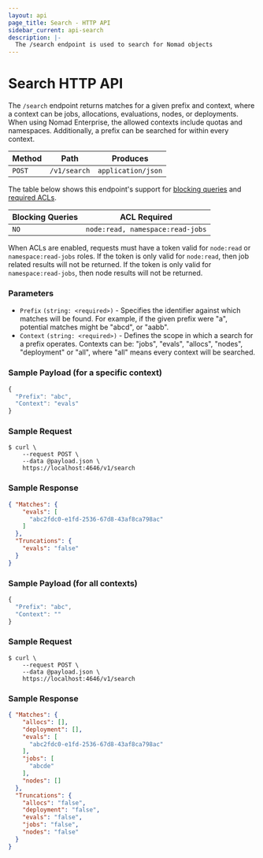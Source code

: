 ```yaml
---
layout: api
page_title: Search - HTTP API
sidebar_current: api-search
description: |-
  The /search endpoint is used to search for Nomad objects
---
```


# Search HTTP API

The `/search` endpoint returns matches for a given prefix and context, where a
context can be jobs, allocations, evaluations, nodes, or deployments. When using
Nomad Enterprise, the allowed contexts include quotas and namespaces.
Additionally, a prefix can be searched for within every context.

| Method  | Path                         | Produces                   |
| ------- | ---------------------------- | -------------------------- |
| `POST`  | `/v1/search`                 | `application/json`         |

The table below shows this endpoint's support for
[blocking queries](/api/index.html#blocking-queries) and
[required ACLs](/api/index.html#acls).

| Blocking Queries | ACL Required                     |
| ---------------- | -------------------------------- |
| `NO`             | `node:read, namespace:read-jobs` |

When ACLs are enabled, requests must have a token valid for `node:read` or
`namespace:read-jobs` roles. If the token is only valid for `node:read`, then
job related results will not be returned. If the token is only valid for
`namespace:read-jobs`, then node results will not be returned.

### Parameters

- `Prefix` `(string: <required>)` - Specifies the identifier against which
  matches will be found. For example, if the given prefix were "a", potential
  matches might be "abcd", or "aabb".
- `Context` `(string: <required>)` - Defines the scope in which a search for a
  prefix operates. Contexts can be: "jobs", "evals", "allocs", "nodes",
  "deployment" or "all", where "all" means every context will be searched.

### Sample Payload (for a specific context)

```javascript
{
  "Prefix": "abc",
  "Context": "evals"
}
```

### Sample Request

```text
$ curl \
    --request POST \
    --data @payload.json \
    https://localhost:4646/v1/search
```

### Sample Response

```json
{ "Matches": {
    "evals": [
      "abc2fdc0-e1fd-2536-67d8-43af8ca798ac"
    ]
  },
  "Truncations": {
    "evals": "false"
  }
}
```

### Sample Payload (for all contexts)

```javascript
{
  "Prefix": "abc",
  "Context": ""
}
```

### Sample Request

```text
$ curl \
    --request POST \
    --data @payload.json \
    https://localhost:4646/v1/search
```

### Sample Response

```json
{ "Matches": {
    "allocs": [],
    "deployment": [],
    "evals": [
      "abc2fdc0-e1fd-2536-67d8-43af8ca798ac"
    ],
    "jobs": [
      "abcde"
    ],
    "nodes": []
  },
  "Truncations": {
    "allocs": "false",
    "deployment": "false",
    "evals": "false",
    "jobs": "false",
    "nodes": "false"
  }
}
```
